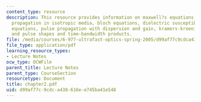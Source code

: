 ```yaml
---
content_type: resource
description: This resource provides information on maxwell?s equations, linear pulse
  propagation in isotropic media, bloch equations, dielectric susceptibility, rate
  equations, pulse propagation with dispersion and gain, kramers-kroenig relations
  and pulse shapes and time-bandwidth products.
file: /media/courses/6-977-ultrafast-optics-spring-2005/d99af77c9cdca438616ee745ba41e548_chapter2.pdf
file_type: application/pdf
learning_resource_types:
- Lecture Notes
ocw_type: OCWFile
parent_title: Lecture Notes
parent_type: CourseSection
resourcetype: Document
title: chapter2.pdf
uid: d99af77c-9cdc-a438-616e-e745ba41e548
---
```

